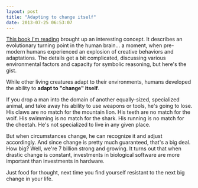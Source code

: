 ```yaml
---
layout: post
title: "Adapting to change itself"
date: 2013-07-25 06:53:07
---
```


<p class="p1">
  <a href="http://www.amazon.com/Brain-Rules-Principles-Surviving-Thriving/dp/0979777747" target="_blank" title="Brain Rules">This book I'm reading</a> brought up an interesting concept. It describes an evolutionary turning point in the human brain… a moment, when pre-modern humans experienced an explosion of creative behaviors and adaptations. The details get a bit complicated, discussing various environmental factors and capacity for symbolic reasoning, but here's the gist.
</p>

<p class="p1">
  While other living creatures adapt to their environments, humans developed the ability to <strong>adapt to "change" itself</strong>.
</p>

<p class="p1">
  If you drop a man into the domain of another equally-sized, specialized animal, and take away his ability to use weapons or tools, he's going to lose. His claws are no match for the mountain lion. His teeth are no match for the wolf. His swimming is no match for the shark. His running is no match for the cheetah. He's not specialized to live in any given place.
</p>

<p class="p1">
  But when circumstances change, he can recognize it and adjust accordingly. And since change is pretty much guaranteed, that's a big deal. How big? Well, we're 7 billion strong and growing. It turns out that when drastic change is constant, investments in biological software are more important than investments in hardware.
</p>

<p class="p1">
  Just food for thought, next time you find yourself resistant to the next big change in your life.
</p>
